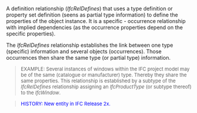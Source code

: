﻿A definition relationship (_IfcRelDefines_) that uses a type definition or property set definition (seens as partial type information) to define the properties of the object instance. It is a specific - occurrence relationship with implied dependencies (as the occurrence properties depend on the specific properties).

The _IfcRelDefines_ relationship establishes the link between one type (specific) information and several objects (occurrences). Those occurrences then share the same type (or partial type) information.

> <font size="-1">EXAMPLE: Several instances of windows within
		the IFC project model may be of the same (catalogue or manufacturer) type.
		Thereby they share the same properties. This relationship is established by a
		subtype of the <i>IfcRelDefines</i> relationship assigning an
		<i>IfcProductType</i> (or subtype thereof) to the
		<i>IfcWindow</i>.</font>

> <font color="#0000FF" size="-1">HISTORY: New entity in IFC
		Release 2x.</font>
